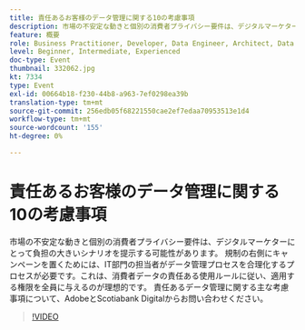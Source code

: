 ```yaml
---
title: 責任あるお客様のデータ管理に関する10の考慮事項
description: 市場の不安定な動きと個別の消費者プライバシー要件は、デジタルマーケターにとって負担の大きいシナリオを提示する可能性があります。 規制の右側にキャンペーンを置くためには、IT部門の担当者がデータ管理プロセスを合理化するプロセスが必要です。これは、消費者データの責任ある使用ルールに従い、適用する権限を全員に与えるのが理想的です。 責任あるデータ管理に関する主な考慮事項について、AdobeとScotiabank Digitalからお問い合わせください。
feature: 概要
role: Business Practitioner, Developer, Data Engineer, Architect, Data Architect, Administrator, Leader
level: Beginner, Intermediate, Experienced
doc-type: Event
thumbnail: 332062.jpg
kt: 7334
type: Event
exl-id: 00664b18-f230-44b8-a963-7ef0298ea39b
translation-type: tm+mt
source-git-commit: 256edb05f68221550cae2ef7edaa70953513e1d4
workflow-type: tm+mt
source-wordcount: '155'
ht-degree: 0%

---
```


# 責任あるお客様のデータ管理に関する10の考慮事項

市場の不安定な動きと個別の消費者プライバシー要件は、デジタルマーケターにとって負担の大きいシナリオを提示する可能性があります。 規制の右側にキャンペーンを置くためには、IT部門の担当者がデータ管理プロセスを合理化するプロセスが必要です。これは、消費者データの責任ある使用ルールに従い、適用する権限を全員に与えるのが理想的です。 責任あるデータ管理に関する主な考慮事項について、AdobeとScotiabank Digitalからお問い合わせください。

>[!VIDEO](https://video.tv.adobe.com/v/332062/?quality=12&learn=on)
